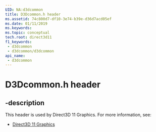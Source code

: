 ```yaml
---
UID: NA:d3dcommon
title: D3Dcommon.h header
ms.assetid: 74c800d7-df10-3e74-b39e-d36d7acd05ef
ms.date: 01/11/2019
ms.keywords: 
ms.topic: conceptual
tech.root: direct3d11
f1_keywords:
 - d3dcommon
 - d3dcommon/d3dcommon
api_name:
 - d3dcommon
---
```


# D3Dcommon.h header


## -description

This header is used by Direct3D 11 Graphics. For more information, see:

- [Direct3D 11 Graphics](../_direct3d11/index.md)

